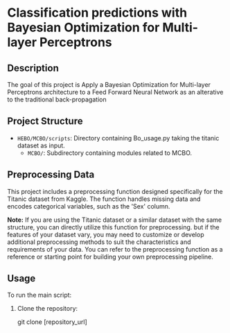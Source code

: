 # Classification predictions with Bayesian Optimization for Multi-layer Perceptrons 
## Description

The goal of this project is Apply a Bayesian Optimization for Multi-layer Perceptrons architecture
to a Feed Forward Neural Network as an alterative to the traditional back-propagation


## Project Structure

- `HEBO/MCBO/scripts`: Directory containing Bo_usage.py taking the titanic dataset as input.
  - `MCBO/`: Subdirectory containing modules related to MCBO.

## Preprocessing Data

This project includes a preprocessing function designed specifically for the Titanic dataset from Kaggle. 
The function handles missing data and encodes categorical variables, such as the 'Sex' column.

**Note:** If you are using the Titanic dataset or a similar dataset with the same structure, you can directly utilize this function for preprocessing.
but if the features of your dataset vary, you may need to customize or develop additional preprocessing methods to suit the characteristics and requirements of your data.
You can refer to the preprocessing function as a reference or starting point for building your own preprocessing pipeline.

## Usage

To run the main script:

1. Clone the repository:
   
   git clone [repository_url]
